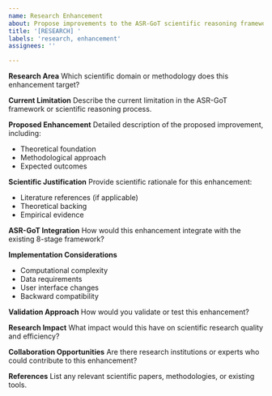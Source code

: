 ```yaml
---
name: Research Enhancement
about: Propose improvements to the ASR-GoT scientific reasoning framework
title: '[RESEARCH] '
labels: 'research, enhancement'
assignees: ''

---
```


**Research Area**
Which scientific domain or methodology does this enhancement target?

**Current Limitation**
Describe the current limitation in the ASR-GoT framework or scientific reasoning process.

**Proposed Enhancement**
Detailed description of the proposed improvement, including:
- Theoretical foundation
- Methodological approach
- Expected outcomes

**Scientific Justification**
Provide scientific rationale for this enhancement:
- Literature references (if applicable)
- Theoretical backing
- Empirical evidence

**ASR-GoT Integration**
How would this enhancement integrate with the existing 8-stage framework?

**Implementation Considerations**
- Computational complexity
- Data requirements
- User interface changes
- Backward compatibility

**Validation Approach**
How would you validate or test this enhancement?

**Research Impact**
What impact would this have on scientific research quality and efficiency?

**Collaboration Opportunities**
Are there research institutions or experts who could contribute to this enhancement?

**References**
List any relevant scientific papers, methodologies, or existing tools.